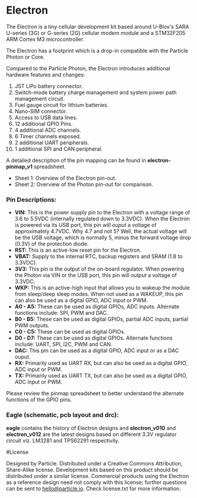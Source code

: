 # Electron

The Electron is a tiny cellular development kit based around U-Blox's SARA U-series (3G) or G-series (2G) cellular modem module and a STM32F205 ARM Cortex M3 microcontroller.

The Electron has a footprint which is a drop-in compatible with the Particle Photon or Core.

Compared to the Particle Photon, the Electron introduces additional hardware features and changes:

1. JST LiPo battery connector.
2. Switch-mode battery charge management and system power path management circuit.
3. Fuel gauge circuit for lithium batteries.
4. Nano-SIM connector.
5. Access to USB data lines. 
6. 12 additional GPIO Pins.
7. 4 additional ADC channels.
8. 6 Timer channels exposed.
9. 2 additional UART peripherals.
10. 1 additional SPI and CAN peripheral.

A detailed description of the pin mapping can be found in **electron-pinmap_v1** spreadsheet.
* Sheet 1: Overview of the Electron pin-out.
* Sheet 2: Overview of the Photon pin-out for comparison.

### Pin Descriptions:
- **VIN:** This is the power supply pin to the Electron with a voltage range of 3.6 to 5.5VDC (internally regulated down to 3.3VDC). When the Electron is powered via its USB port, this pin will *ouput* a voltage of approximately 4.7VDC. Why 4.7 and not 5? Well, the actual voltage will be the USB voltage, which is normally 5, minus the forward voltage drop (0.3V) of the protection diode.
- **RST:** This is an active-low reset pin for the Electron.
- **VBAT:** Supply to the internal RTC, backup registers and SRAM (1.8 to 3.3VDC).
- **3V3:** This pin is the output of the on-board regulator. When powering the Photon via VIN or the USB port, this pin will *output* a voltage of 3.3VDC.
- **WKP:** This is an active-high input that allows you to wakeup the module from sleep/deep sleep modes. When not used as a WAKEUP, this pin can also be used as a digital GPIO, ADC input or PWM.
- **A0 - A5:** These can be used as digital GPIOs, ADC inputs. Alternate functions include: SPI, PWM and DAC.
- **B0 - B5:** These can be used as digital GPIOs, partial ADC inputs, partial PWM outputs.
- **C0 - C5:** These can be used as digital GPIOs.
- **D0 - D7:** These can be used as digital GPIOs. Alternate functions include: UART, SPI, I2C, PWM and CAN. 
- **DAC:** This pin can be used as a digital GPIO, ADC input or as a DAC ouput.
- **RX:** Primarily used as UART RX, but can also be used as a digital GPIO, ADC input or PWM.
- **TX:** Primarily used as UART TX, but can also be used as a digital GPIO, ADC input or PWM.

Please review the pinmap spreadsheet to better understand the alternate functions of the GPIO pins.

### Eagle (schematic, pcb layout and drc):
**eagle** contains the history of Electron designs and **electron_v010** and **electron_v012** are the latest designs based on different 3.3V regulator circuit viz. LM3281 and TPS62291 respectivily.

#License

Designed by Particle. Distributed under a Creative Commons Attribution, Share-Alike license.
Development kits based on this product should be distributed under a similar license.
Commercial products using the Electron as a reference design need not comply with this license; further questions can be sent to hello@particle.io.
Check license.txt for more information.
